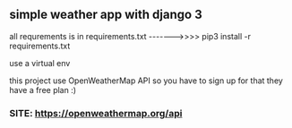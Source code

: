 ## simple weather app with django 3

 all requrements is in requirements.txt ------->>>> pip3 install -r requirements.txt

 use a virtual env

 this project use OpenWeatherMap API so you have to sign up for that they have a free plan :) 
### SITE: https://openweathermap.org/api 

